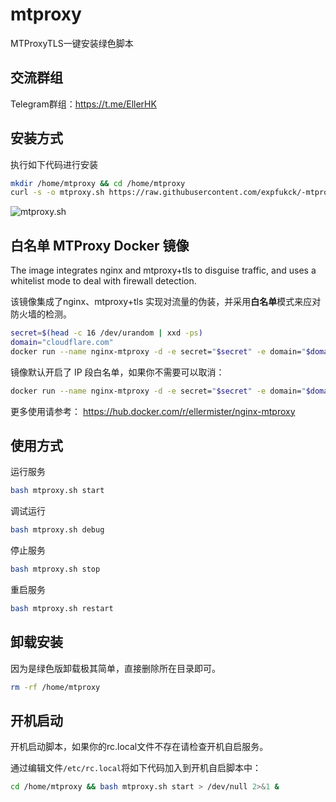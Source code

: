 # mtproxy

MTProxyTLS一键安装绿色脚本



## 交流群组

Telegram群组：https://t.me/EllerHK



## 安装方式

执行如下代码进行安装

```bash
mkdir /home/mtproxy && cd /home/mtproxy
curl -s -o mtproxy.sh https://raw.githubusercontent.com/expfukck/-mtproxy/master/mtproxy.sh && chmod +x mtproxy.sh && bash mtproxy.sh
```

 ![mtproxy.sh](https://raw.githubusercontent.com/ellermister/mtproxy/master/mtproxy.jpg)

 ## 白名单 MTProxy Docker 镜像
The image integrates nginx and mtproxy+tls to disguise traffic, and uses a whitelist mode to deal with firewall detection.

该镜像集成了nginx、mtproxy+tls 实现对流量的伪装，并采用**白名单**模式来应对防火墙的检测。

 ```bash
secret=$(head -c 16 /dev/urandom | xxd -ps)
domain="cloudflare.com"
docker run --name nginx-mtproxy -d -e secret="$secret" -e domain="$domain" -p 8080:80 -p 8443:443 ellermister/nginx-mtproxy:latest
 ```
镜像默认开启了 IP 段白名单，如果你不需要可以取消：

```bash
docker run --name nginx-mtproxy -d -e secret="$secret" -e domain="$domain" -e ip_white_list="IP" -p 8080:80 -p 8443:443 ellermister/nginx-mtproxy:latest
```

更多使用请参考： https://hub.docker.com/r/ellermister/nginx-mtproxy



## 使用方式

运行服务

```bash
bash mtproxy.sh start
```

调试运行

```bash
bash mtproxy.sh debug
```

停止服务

```bash
bash mtproxy.sh stop
```

重启服务

```bash
bash mtproxy.sh restart
```



## 卸载安装

因为是绿色版卸载极其简单，直接删除所在目录即可。

```bash
rm -rf /home/mtproxy
```



## 开机启动

开机启动脚本，如果你的rc.local文件不存在请检查开机自启服务。

通过编辑文件`/etc/rc.local`将如下代码加入到开机自启脚本中：

```bash
cd /home/mtproxy && bash mtproxy.sh start > /dev/null 2>&1 &
```


